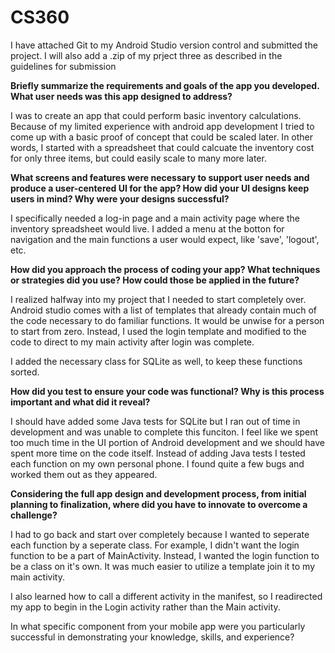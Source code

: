 # CS360

I have attached Git to my Android Studio version control and submitted the project.
I will also add a .zip of my prject three as described in the guidelines for submission



**Briefly summarize the requirements and goals of the app you developed. What user needs was this app designed to address?**

I was to create an app that could perform basic inventory calculations. Because of my limited experience with android app 
development I tried to come up with a basic proof of concept that could be scaled later. In other words, I started with
a spreadsheet that could calcuate the inventory cost for only three items, but could easily scale to many more later.

**What screens and features were necessary to support user needs and produce a user-centered UI for the app? How did your 
UI designs keep users in mind? Why were your designs successful?**

I specifically needed a log-in page and a main activity page where the inventory spreadsheet would live. I added a menu 
at the botton for navigation and the main functions a user would expect, like 'save', 'logout', etc.

**How did you approach the process of coding your app? What techniques or strategies did you use? How could those be 
applied in the future?**

I realized halfway into my project that I needed to start completely over. Android studio comes with a list of templates
that already contain much of the code necessary to do familiar functions. It would be unwise for a person to start from zero. 
Instead, I used the login template and modified to the code to direct to my main activity after login was complete. 

I added the necessary class for SQLite as well, to keep these functions sorted. 

**How did you test to ensure your code was functional? Why is this process important and what did it reveal?**

I should have added some Java tests for SQLite but I ran out of time in development and was unable to complete this funciton. 
I feel like we spent too much time in the UI portion of Android development and we should have spent more time on the code itself.
Instead of adding Java tests I tested each function on my own personal phone. I found quite a few bugs and worked them out as they
appeared. 

**Considering the full app design and development process, from initial planning to finalization, where did you have 
to innovate to overcome a challenge?**

I had to go back and start over completely because I wanted to seperate each function by a seperate class. For example, 
I didn't want the login function to be a part of MainActivity. Instead, I wanted the login function to be a class on it's own. 
It was much easier to utilize a template join it to my main activity.

I also learned how to call a different activity in the manifest, so I readirected my app to begin in the Login activity rather than the Main activity.




In what specific component from your mobile app were you particularly successful in demonstrating your knowledge, skills, and experience?

